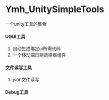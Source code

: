 # Ymh_UnitySimpleTools

一个unity工具的集合

#### UGUI工具
1. 自动生成绑定ui所需代码
2. 一个移动端日期选择器组件

#### 文件读写工具

1. json文件读写

#### Debug工具